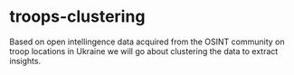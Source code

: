 # troops-clustering
Based on open intellingence data acquired from the OSINT community on troop locations in Ukraine we will go about clustering the data to extract insights.

